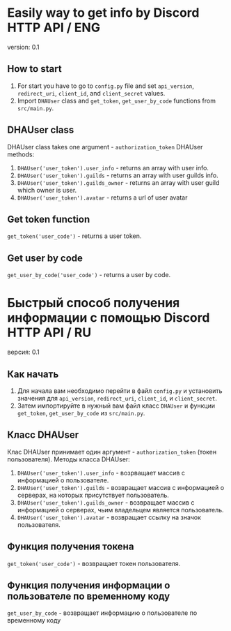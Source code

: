 # Easily way to get info by Discord HTTP API / ENG
version: 0.1

## How to start
1. For start you have to go to `config.py` file and set `api_version`, `redirect_uri`, `client_id`, and `client_secret` values.
2. Import `DHAUser` class and `get_token`, `get_user_by_code` functions from `src/main.py`.

## DHAUser class
DHAUser class takes one argument - `authorization_token`
DHAUser methods:
1. `DHAUser('user_token').user_info` - returns an array with user info.
2. `DHAUser('user_token').guilds` - returns an array with user guilds info.
3. `DHAUser('user_token').guilds_owner` - returns an array with user guild which owner is user.
4. `DHAUser('user_token').avatar` - returns a url of user avatar

## Get token function
`get_token('user_code')` - returns a user token.

## Get user by code
`get_user_by_code('user_code')` - returns a user by code.


# Быстрый способ получения информации с помощью Discord HTTP API / RU
версия: 0.1

## Как начать
1. Для начала вам необходимо перейти в файл `config.py` и установить значения для `api_version`, `redirect_uri`, `client_id`, и `client_secret`.
2. Затем импортируйте в нужный вам файл класс `DHAUser` и функции `get_token`, `get_user_by_code` из `src/main.py`.

## Класс DHAUser
Клас DHAUser принимает один аргумент - `authorization_token` (токен пользователя).
Методы класса DHAUser:
1. `DHAUser('user_token').user_info` - возрващает массив с информацией о пользователе.
2. `DHAUser('user_token').guilds` - возвращает массив с информацией о серверах, на которых присутствует пользователь.
3. `DHAUser('user_token').guilds_owner` - возвращает массив с информацией о серверах, чьим владельцем является пользователь.
4. `DHAUser('user_token').avatar` - возвращает ссылку на значок пользователя.

## Функция получения токена
`get_token('user_code')` - возвращает токен пользователя.

## Функция получения информации о пользователе по временному коду
`get_user_by_code` - возвращает информацию о пользователе по временному коду
